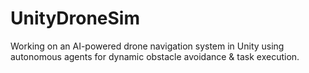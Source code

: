 # UnityDroneSim
Working on an AI-powered drone navigation system in Unity using autonomous agents for dynamic obstacle avoidance &amp; task execution.
